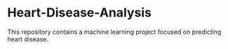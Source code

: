 # Heart-Disease-Analysis
This repository contains a machine learning project focused on predicting heart disease.
